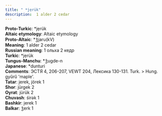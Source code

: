 ```yaml
---
title: " *jẹrük"
description:  1 alder 2 cedar
---
```


<strong>Proto-Turkic</strong>:  *jẹrük<br>
<strong>Altaic etymology</strong>:  Altaic etymology<br>
<strong> Proto-Altaic</strong>:  *ǯi̯aru(kV)<br>
<strong>Meaning</strong>:  1 alder 2 cedar<br>
<strong>Russian meaning</strong>:  1 ольха 2 кедр<br>
<strong>Turkic</strong>:  *jẹrük<br>
<strong>Tungus-Manchu</strong>:  *ǯugde-n<br>
<strong>Japanese</strong>:  *dunturi<br>
<strong>Comments</strong>:  ЭСТЯ 4, 206-207, VEWT 204, Лексика 130-131. Turk. > Hung. gyűrű 'maple'.<br>
<strong>Tatar</strong>:  jerek, jörek 1<br>
<strong>Shor</strong>:  jürgek 2<br>
<strong>Oyrat</strong>:  jürük 2<br>
<strong>Chuvash</strong>:  śirǝk 1<br>
<strong>Bashkir</strong>:  jerek 1<br>
<strong>Balkar</strong>:  ǯerk 1<br>


